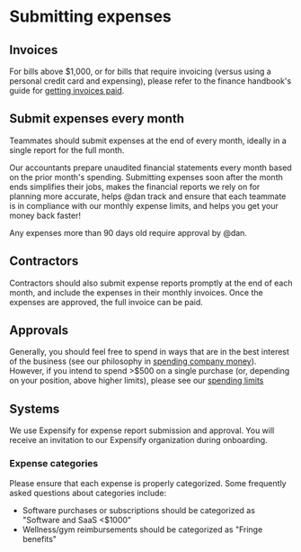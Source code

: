 # Submitting expenses

## Invoices

For bills above $1,000, or for bills that require invoicing (versus using a personal credit card and expensing), please refer to the finance handbook's guide for [getting invoices paid](../ops/finance/payables.md#getting-invoices-paid).

## Submit expenses every month

Teammates should submit expenses at the end of every month, ideally in a single report for the full month.

Our accountants prepare unaudited financial statements every month based on the prior month's spending. Submitting expenses soon after the month ends simplifies their jobs, makes the financial reports we rely on for planning more accurate, helps @dan track and ensure that each teammate is in compliance with our monthly expense limits, and helps you get your money back faster!

Any expenses more than 90 days old require approval by @dan.

## Contractors

Contractors should also submit expense reports promptly at the end of each month, and include the expenses in their monthly invoices. Once the expenses are approved, the full invoice can be paid.

## Approvals

Generally, you should feel free to spend in ways that are in the best interest of the business (see our philosophy in [spending company money](spending-company-money.md)). However, if you intend to spend >$500 on a single purchase (or, depending on your position, above higher limits), please see our [spending limits](../ops/finance/payables.md#limits)

## Systems

We use Expensify for expense report submission and approval. You will receive an invitation to our Expensify organization during onboarding.

### Expense categories

Please ensure that each expense is properly categorized. Some frequently asked questions about categories include:

- Software purchases or subscriptions should be categorized as "Software and SaaS <$1000"
- Wellness/gym reimbursements should be categorized as "Fringe benefits"
